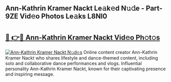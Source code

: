 ## Ann-Kathrin Kramer Nackt Le𝚊k𝚎d N𝚞𝚍e - Part-9ZE Vid𝚎o Photos Le𝚊ks L8NI0

# <h2><a href="http://fb0xm4.evod.top/?m=Ann-Kathrin+Kramer+Nackt">🔗 👉🔴 Ann-Kathrin Kramer Nackt Vid𝚎o Ph𝚘t𝚘s</a></h2>

[![Ann-Kathrin Kramer Nackt N𝚞d𝚎s](https://i.imgur.com/8V9OHl7.gif)](http://fb0xm4.evod.top/?m=Ann-Kathrin+Kramer+Nackt)
Online content creator Ann-Kathrin Kramer Nackt who shares lifestyle and dance-themed content, including solo and collaborative dance performances and vlogs. Influential personality Ann-Kathrin Kramer Nackt, known for their captivating presence and inspiring message. 
